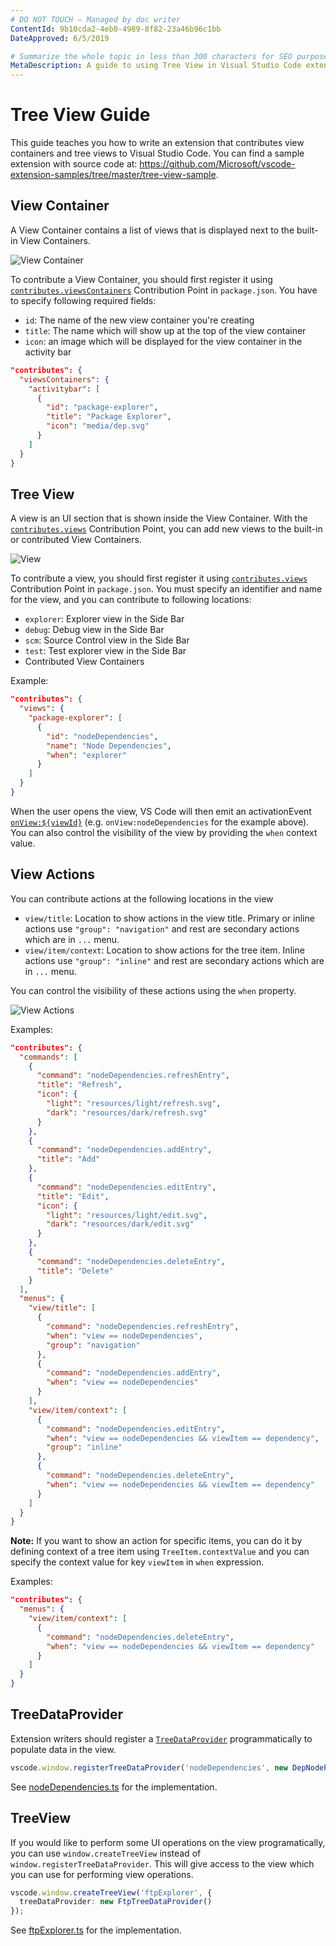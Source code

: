 ```yaml
---
# DO NOT TOUCH — Managed by doc writer
ContentId: 9b10cda2-4eb0-4989-8f82-23a46b96c1bb
DateApproved: 6/5/2019

# Summarize the whole topic in less than 300 characters for SEO purpose
MetaDescription: A guide to using Tree View in Visual Studio Code extension (plug-in).
---
```


# Tree View Guide

This guide teaches you how to write an extension that contributes view containers and tree views to Visual Studio Code. You can find a sample extension with source code at: https://github.com/Microsoft/vscode-extension-samples/tree/master/tree-view-sample.

## View Container

A View Container contains a list of views that is displayed next to the built-in View Containers.

![View Container](images/tree-view/view-container.png)

To contribute a View Container, you should first register it using [`contributes.viewsContainers`](/api/references/contribution-points#contributes.viewsContainers) Contribution Point in `package.json`. You have to specify following required fields:

- `id`: The name of the new view container you're creating
- `title`: The name which will show up at the top of the view container
- `icon`: an image which will be displayed for the view container in the activity bar

```json
"contributes": {
  "viewsContainers": {
    "activitybar": [
      {
        "id": "package-explorer",
        "title": "Package Explorer",
        "icon": "media/dep.svg"
      }
    ]
  }
}
```

## Tree View

A view is an UI section that is shown inside the View Container. With the [`contributes.views`](/api/references/contribution-points#contributes.views) Contribution Point, you can add new views to the built-in or contributed View Containers.

![View](images/tree-view/view.png)

To contribute a view, you should first register it using [`contributes.views`](/api/references/vscode-api) Contribution Point in `package.json`. You must specify an identifier and name for the view, and you can contribute to following locations:

- `explorer`: Explorer view in the Side Bar
- `debug`: Debug view in the Side Bar
- `scm`: Source Control view in the Side Bar
- `test`: Test explorer view in the Side Bar
- Contributed View Containers

Example:

```json
"contributes": {
  "views": {
    "package-explorer": [
      {
        "id": "nodeDependencies",
        "name": "Node Dependencies",
        "when": "explorer"
      }
    ]
  }
}
```

When the user opens the view, VS Code will then emit an activationEvent [`onView:${viewId}`](/api/references/activation-events#onView) (e.g. `onView:nodeDependencies` for the example above). You can also control the visibility of the view by providing the `when` context value.

## View Actions

You can contribute actions at the following locations in the view

- `view/title`: Location to show actions in the view title. Primary or inline actions use `"group": "navigation"` and rest are secondary actions which are in `...` menu.
- `view/item/context`: Location to show actions for the tree item. Inline actions use `"group": "inline"` and rest are secondary actions which are in `...` menu.

You can control the visibility of these actions using the `when` property.

![View Actions](images/tree-view/view-actions.png)

Examples:

```json
"contributes": {
  "commands": [
    {
      "command": "nodeDependencies.refreshEntry",
      "title": "Refresh",
      "icon": {
        "light": "resources/light/refresh.svg",
        "dark": "resources/dark/refresh.svg"
      }
    },
    {
      "command": "nodeDependencies.addEntry",
      "title": "Add"
    },
    {
      "command": "nodeDependencies.editEntry",
      "title": "Edit",
      "icon": {
        "light": "resources/light/edit.svg",
        "dark": "resources/dark/edit.svg"
      }
    },
    {
      "command": "nodeDependencies.deleteEntry",
      "title": "Delete"
    }
  ],
  "menus": {
    "view/title": [
      {
        "command": "nodeDependencies.refreshEntry",
        "when": "view == nodeDependencies",
        "group": "navigation"
      },
      {
        "command": "nodeDependencies.addEntry",
        "when": "view == nodeDependencies"
      }
    ],
    "view/item/context": [
      {
        "command": "nodeDependencies.editEntry",
        "when": "view == nodeDependencies && viewItem == dependency",
        "group": "inline"
      },
      {
        "command": "nodeDependencies.deleteEntry",
        "when": "view == nodeDependencies && viewItem == dependency"
      }
    ]
  }
}
```

**Note:** If you want to show an action for specific items, you can do it by defining context of a tree item using `TreeItem.contextValue` and you can specify the context value for key `viewItem` in `when` expression.

Examples:

```json
"contributes": {
  "menus": {
    "view/item/context": [
      {
        "command": "nodeDependencies.deleteEntry",
        "when": "view == nodeDependencies && viewItem == dependency"
      }
    ]
  }
}
```

## TreeDataProvider

Extension writers should register a [`TreeDataProvider`](/api/references/vscode-api#TreeDataProvider) programmatically to populate data in the view.

```typescript
vscode.window.registerTreeDataProvider('nodeDependencies', new DepNodeProvider());
```

See [nodeDependencies.ts](https://github.com/Microsoft/vscode-extension-samples/tree/master/tree-view-sample/src/nodeDependencies.ts) for the implementation.

## TreeView

If you would like to perform some UI operations on the view programatically, you can use `window.createTreeView` instead of `window.registerTreeDataProvider`. This will give access to the view which you can use for performing view operations.

```typescript
vscode.window.createTreeView('ftpExplorer', {
  treeDataProvider: new FtpTreeDataProvider()
});
```

See [ftpExplorer.ts](https://github.com/Microsoft/vscode-extension-samples/tree/master/tree-view-sample/src/ftpExplorer.ts) for the implementation.

